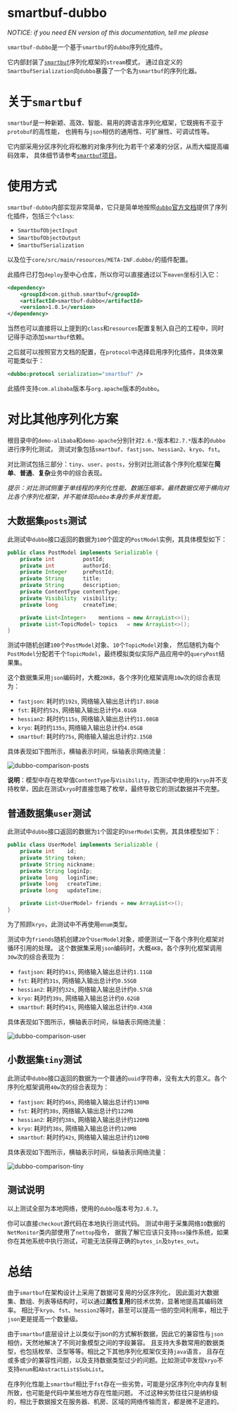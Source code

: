 # smartbuf-dubbo

*NOTICE: if you need EN version of this documentation, tell me please*

`smartbuf-dubbo`是一个基于`smartbuf`的`dubbo`序列化插件。

它内部封装了[`smartbuf`](https://github.com/smartbuf/smartbuf-java)序列化框架的`stream`模式，
通过自定义的`SmartbufSerialization`向`dubbo`暴露了一个名为`smartbuf`的序列化器。

# 关于`smartbuf`

`smartbuf`是一种新颖、高效、智能、易用的跨语言序列化框架，它既拥有不亚于`protobuf`的高性能，
也拥有与`json`相仿的通用性、可扩展性、可调试性等。

它内部采用分区序列化将松散的对象序列化为若干个紧凑的分区，从而大幅提高编码效率，
具体细节请参考[`smartbuf`项目](https://github.com/smartbuf/smartbuf-java/blob/master/doc/index_zh.md)。

# 使用方式

`smartbuf-dubbo`内部实现非常简单，它只是简单地按照[`dubbo`官方文档](https://dubbo.apache.org/zh-cn/docs/dev/impls/serialize.html)提供了序列化插件，包括三个`class`:

 + `SmartbufObjectInput`
 + `SmartbufObjectOutput`
 + `SmartbufSerialization`

以及位于`core/src/main/resources/META-INF.dubbo/`的插件配置。

此插件已打包`deploy`至中心仓库，所以你可以直接通过以下`maven`坐标引入它：

```xml
<dependency>
    <groupId>com.github.smartbuf</groupId>
    <artifactId>smartbuf-dubbo</artifactId>
    <version>1.0.1</version>
</dependency>
```

当然也可以直接将以上提到的`class`和`resources`配置复制入自己的工程中，同时记得手动添加`smartbuf`依赖。

之后就可以按照官方文档的配置，在`protocol`中选择启用序列化插件，具体效果可能类似于：

```xml
<dubbo:protocol serialization="smartbuf" />
```

此插件支持`com.alibaba`版本与`org.apache`版本的`dubbo`。

# 对比其他序列化方案  

根目录中的`demo-alibaba`和`demo-apache`分别针对`2.6.*`版本和`2.7.*`版本的`dubbo`进行序列化测试，
测试对象包括`smartbuf`、`fastjson`、`hessian2`、`kryo`、`fst`。

对比测试包括三部分：`tiny`、`user`、`posts`，分别对比测试各个序列化框架在**简单**、**普通**、**复杂**业务中的综合表现。

*提示：对比测试侧重于单线程的序列化性能、数据压缩率，最终数据仅用于横向对比各个序列化框架，并不能体现`dubbo`本身的多并发性能。*

## 大数据集`posts`测试

此测试中`dubbo`接口返回的数据为`100`个固定的`PostModel`实例，其具体模型如下：

```java
public class PostModel implements Serializable {
    private int         postId;
    private int         authorId;
    private Integer     prePostId;
    private String      title;
    private String      description;
    private ContentType contentType;
    private Visibility  visibility;
    private long        createTime;

    private List<Integer>    mentions = new ArrayList<>();
    private List<TopicModel> topics   = new ArrayList<>();
}
```

测试中随机创建`100`个`PostModel`对象、`10`个`TopicModel`对象，
然后随机为每个`PostModel`分配若干个`TopicModel`，最终模拟类似实际产品应用中的`queryPost`结果集。

这个数据集采用`json`编码时，大概`20KB`，各个序列化框架调用`10w`次的综合表现为：
 + `fastjson`: 耗时约`192s`, 网络输入输出总计约`17.88GB`
 + `fst`: 耗时约`52s`, 网络输入输出总计约`4.01GB`
 + `hessian2`: 耗时约`115s`, 网络输入输出总计约`11.08GB`
 + `kryo`: 耗时约`135s`, 网络输入输出总计约`4.05GB`
 + `smartbuf`: 耗时约`75s`, 网络输入输出总计约`2.15GB`

具体表现如下图所示，横轴表示时间，纵轴表示网络流量：

![dubbo-comparison-posts](./doc/smartbuf-posts.png)

**说明**：模型中存在枚举值`ContentType`与`Visibility`，而测试中使用的`kryo`并不支持枚举，因此在测试`kryo`时直接忽略了枚举，最终导致它的测试数据并不完整。

## 普通数据集`user`测试

此测试中`dubbo`接口返回的数据为`1`个固定的`UserModel`实例，其具体模型如下：

```java
public class UserModel implements Serializable {
    private int    id;
    private String token;
    private String nickname;
    private String loginIp;
    private long   loginTime;
    private long   createTime;
    private long   updateTime;

    private List<UserModel> friends = new ArrayList<>();
}
```

为了照顾`kryo`，此测试中不再使用`enum`类型。

测试中为`friends`随机创建`20`个`UserModel`对象，顺便测试一下各个序列化框架对循环引用的处理。
这个数据集采用`json`编码时，大概`4KB`，各个序列化框架调用`30w`次的综合表现为：
 + `fastjson`: 耗时约`41s`, 网络输入输出总计约`1.11GB`
 + `fst`: 耗时约`31s`, 网络输入输出总计约`0.55GB`
 + `hessian2`: 耗时约`32s`, 网络输入输出总计约`0.57GB`
 + `kryo`: 耗时约`39s`, 网络输入输出总计约`0.62GB`
 + `smartbuf`: 耗时约`41s`, 网络输入输出总计约`0.43GB`

具体表现如下图所示，横轴表示时间，纵轴表示网络流量：

![dubbo-comparison-user](./doc/smartbuf-user.png)

## 小数据集`tiny`测试

此测试中`dubbo`接口返回的数据为一个普通的`uuid`字符串，没有太大的意义。各个序列化框架调用`40w`次的综合表现为：
 + `fastjson`: 耗时约`46s`, 网络输入输出总计约`130MB`
 + `fst`: 耗时约`38s`, 网络输入输出总计约`122MB`
 + `hessian2`: 耗时约`38s`, 网络输入输出总计约`120MB`
 + `kryo`: 耗时约`38s`, 网络输入输出总计约`120MB`
 + `smartbuf`: 耗时约`42s`, 网络输入输出总计约`120MB`

具体表现如下图所示，横轴表示时间，纵轴表示网络流量：

![dubbo-comparison-tiny](./doc/smartbuf-tiny.png)

## 测试说明

以上测试全部为本地网络，使用的`dubbo`版本号为`2.6.7`。

你可以直接`checkout`源代码在本地执行测试代码。
测试中用于采集网络`IO`数据的`NetMonitor`类内部使用了`nettop`指令，
据我了解它应该只支持`osx`操作系统，如果你在其他系统中执行测试，可能无法获得正确的`bytes_in`及`bytes_out`。

# 总结

由于`smartbuf`在架构设计上采用了数据可复用的分区序列化，
因此面对大数据集、数组、列表等结构时，可以通过**属性复用**的技术优势，显著地提高其编码效率。
相比于`kryo`、`fst`、`hession2`等时，甚至可以提高一倍的空间利用率，相比于`json`更是提高一个数量级。

由于`smartbuf`底层设计上以类似于json的方式解析数据，因此它的兼容性与`json`相仿，天然地解决了不同对象模型之间的字段兼容。
且支持大多数常用的数据类型，也包括枚举、泛型等等。相比之下其他序列化框架仅支持`java`语言，
且存在或多或少的兼容性问题，以及支持数据类型过少的问题。比如测试中发现`kryo`不支持`enum`和`AbstractList$SubList`。

在序列化性能上`smartbuf`相比于`fst`存在一些劣势，可能是分区序列化中内存复制所致，也可能是代码中某些地方存在性能问题。
不过这种劣势往往只是纳秒级的，相比于数据报文在服务器、机房、区域的网络传输而言，都是微不足道的。